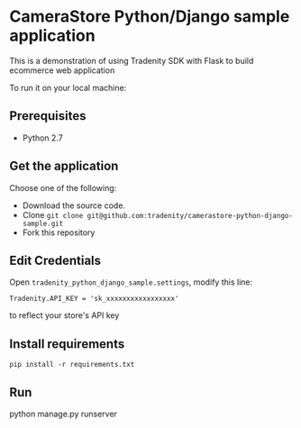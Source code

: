 CameraStore Python/Django sample application
============================================

This is a demonstration of using Tradenity SDK with Flask to build ecommerce web application

To run it on your local machine:

## Prerequisites

-  Python 2.7

## Get the application

Choose one of the following:

- Download the source code.
- Clone `git clone git@github.com:tradenity/camerastore-python-django-sample.git`
- Fork this repository

## Edit Credentials

Open `tradenity_python_django_sample.settings`, modify this line: 

`Tradenity.API_KEY = 'sk_xxxxxxxxxxxxxxxxx'` 

to reflect your store's API key

## Install requirements

`pip install -r requirements.txt`


## Run

python manage.py runserver